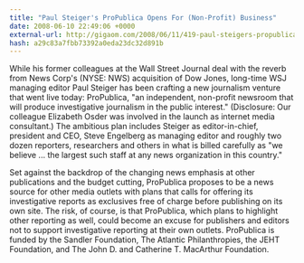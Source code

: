 ```yaml
---
title: "Paul Steiger's ProPublica Opens For (Non-Profit) Business"
date: 2008-06-10 22:49:06 +0000
external-url: http://gigaom.com/2008/06/11/419-paul-steigers-propublica-opens-for-non-profit-business/
hash: a29c83a7fbb73392a0eda23dc32d891b
---
```


While his former colleagues at the Wall Street Journal deal with the reverb from News Corp's (NYSE: NWS) acquisition of Dow Jones, long-time WSJ managing editor Paul Steiger has been crafting a new journalism venture that went live today: ProPublica, "an independent, non-profit newsroom that will produce investigative journalism in the public interest." (Disclosure: Our colleague Elizabeth Osder was involved in the launch as internet media consultant.) The ambitious plan includes Steiger as editor-in-chief, president and CEO, Steve Engelberg as managing editor and roughly two dozen reporters, researchers and others in what is billed carefully as "we believe ... the largest such staff at any news organization in this country." 



Set against the backdrop of the changing news emphasis at other publications and the budget cutting, ProPublica proposes to be a news source for other media outlets with plans that calls for offering its investigative reports as exclusives free of charge before publishing on its own site. The risk, of course, is that ProPublica, which plans to highlight other reporting as well, could become an excuse for publishers and editors not to support investigative reporting at their own outlets. ProPublica is funded by the Sandler Foundation, The Atlantic Philanthropies, the JEHT Foundation, and The John D. and Catherine T. MacArthur Foundation.
